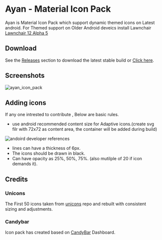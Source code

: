 # Ayan - Material Icon Pack

Ayan is Material Icon Pack which support dynamic themed icons on Latest android. For Themed support on Older Android deveics install Lawnchair [Lawnchair 12 Alpha 5](https://github.com/LawnchairLauncher/lawnchair)

## Download

See the [Releases](https://github.com/LawnchairLauncher/ayan/releases) section to download the latest stable build or [Click here](https://github.com/naveenccmsd/Ayan/raw/main/apk/ayan-latest.apk).


## Screenshots

![ayan_icon_pack](https://user-images.githubusercontent.com/7315975/209708438-5dcc561e-23a9-4f21-972b-e643281688d5.png)


## Adding icons

If any one intrested to contribute , Below are basic rules.

- use android recommended content size for Adaptive icons.(create svg filr with 72x72 as content area, the container will be added during build)

![andoird developer references](https://developer.android.com/static/guide/practices/ui_guidelines/images/adaptive-icon-foreground-background.png)

- lines can have a thickness of 6px.
- The icons should be drawn in black.
- Can have opacity as 25%, 50%, 75%. (also mutilple of 20 if icon demands it).


## Credits

### Unicons

The First 50 icons taken from [unicons](https://github.com/Iconscout/unicons) repo and rebuilt with consistent sizing and adjustments.

### Candybar

Icon pack has created based on [CandyBar](https://github.com/zixpo/candybar) Dashboard.



